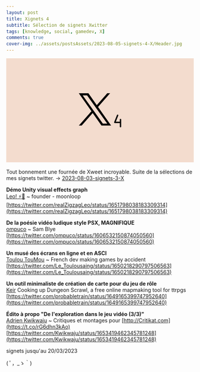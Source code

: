 ```yaml
---
layout: post
title: Xignets 4
subtitle: Sélection de signets Xwitter
tags: [knowledge, social, gamedev, X]
comments: true
cover-img: ../assets/postsAssets/2023-08-05-signets-4-X/Header.jpg
---
```

![](../assets/postsAssets/2023-08-05-signets-4-X/Header.jpg)

Tout bonnement une fournée de Xweet incroyable. 
Suite de la sélections de mes signets twitter.
-> [2023-08-03-signets-3-X](2023-08-03-signets-3-X.md)

**Démo Unity visual effects graph**  
[Leo! ⚡🦁](https://twitter.com/realZigzagLeo) ~ founder - moonloop  
[https://twitter.com/realZigzagLeo/status/1651798038183309314](https://twitter.com/realZigzagLeo/status/1651798038183309314)  

**De la poésie vidéo ludique style PSX, MAGNIFIQUE**   
[ompuco](https://twitter.com/ompuco) ~ Sam Blye   
[https://twitter.com/ompuco/status/1606532150874050560](https://twitter.com/ompuco/status/1606532150874050560)   

**Un musé des écrans en ligne et en ASCI**  
[Toulou TouMou](https://twitter.com/Le_Toulousaing) ~ French dev making games by accident  
[https://twitter.com/Le_Toulousaing/status/1650218290797506563](https://twitter.com/Le_Toulousaing/status/1650218290797506563)  

**Un outil minimaliste de création de carte pour du jeu de rôle**  
[Keir](https://twitter.com/probabletrain) Cooking up Dungeon Scrawl, a free online mapmaking tool for ttrpgs    
[https://twitter.com/probabletrain/status/1649165399747952640](https://twitter.com/probabletrain/status/1649165399747952640)   

**Édito à propo "De l'exploration dans le jeu vidéo (3/3)"**  
[Adrien Kwikwaju](https://twitter.com/Kwikwaju) ~ Critiques et montages pour [http://Critikat.com](https://t.co/rG6dhn3kAo)  
[https://twitter.com/Kwikwaju/status/1653419462345781248](https://twitter.com/Kwikwaju/status/1653419462345781248)  

signets jusqu'au 20/03/2023

( ﾟ，_ゝ｀)